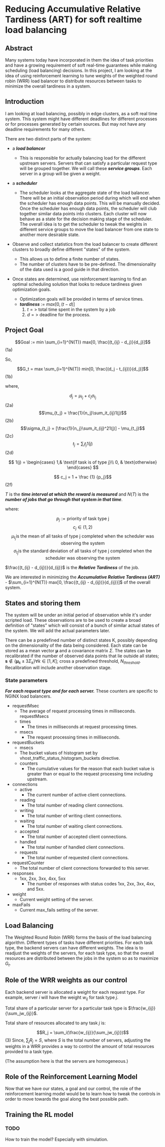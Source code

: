 # Reducing Accumulative Relative Tardiness (ART) for soft realtime load balancing

## Abstract

Many systems today have incorporated in them the idea of task priorities and have a growing requirement of soft real-time guarantees while making scheduling (load balancing) decisions. In this project, I am looking at the idea of using reinforcement learning to tune weights of the weighted round robin (WRR) load balancer to distribute resources between tasks to minimize the overall tardiness in a system.

## Introduction

I am looking at load balancing, possibly in edge clusters, as a soft real time system. This system might have different deadlines for different processes or for processes generated by certain sources. But may not have any deadline requirements for many others.

There are two distinct parts of the system:

- a **_load balancer_**
  - This is responsible for actually balancing load for the different upstream servers. Servers that can satisfy a particular request type will be grouped together. We will call these **_service groups_**. Each server in a group will be given a weight.
- a **_scheduler_**

  - The scheduler looks at the aggregate state of the load balancer. There will be an initial observation period during which will end when the scheduler has enough data points. This will be manually decided. Once the scheduler has enough data points, the scheduler will club together similar data points into clusters. Each cluster will now behave as a state for the decision making stage of the scheduler. The overall idea is to get the scheduler to tweak the weights in different service groups to move the load balancer from one state to another more desirable state.

- Observe and collect statistics from the load balancer to create different clusters to broadly define different "states" of the system.

  - This allows us to define a finite number of states.
  - The number of clusters have to be pre-defined. The dimensionality of the data used is a good guide in that direction.

- Once states are determined, use reinforcement learning to find an optimal scheduling solution that looks to reduce tardiness given optimization goals.
  - Optimization goals will be provided in terms of service times.
  - **_tardiness_** := $max[0, (t - d)]$
    1. $t =>$ total time spent in the system by a job
    2. $d =>$ deadline for the process.

## Project Goal

$$Goal := min \sum_{i=1}^{N(T)} max[0, \frac{(t_{ij} - d_j)}{d_j}]$$ (1a)

So,

$$G_t = max \sum_{i=1}^{N(T)} min[0, \frac{(d_j - t_{ij})}{d_j}]$$ (1b)

where,

$$d_j = \mu_{t_j} + c_j \sigma_{t_j}$$ (2a)
$$\mu_{t_j} = \frac{1}{n_j}\sum_it_{ij}1(j)$$ (2b)
$$\sigma_{t_j} = [\frac{1}{n_j}\sum_it_{ij}^21(j)] - \mu_{t_j}$$ (2c)
$$t_j = \sum_it_j1(j)$$ (2d)

$$
1(j) =
\begin{cases}
    1,& \text{if task is of type j}\\
    0,              & \text{otherwise}
\end{cases}
$$

$$ c_j = 1 + \frac {1} {p_j}$$ (2f)

$T$ is the **_time interval at which the reward is measured_** and $N(T)$ is the **_number of jobs that go through that system in that time_**.

where:

$$p_j := \text{priority of task type j}$$
$$c_j \in(1,2)$$
$$\mu_{t_j} \text{is the mean of all tasks of type j completed when the scheduler was observing the system}$$
$$\sigma_{t_j} \text{is the standard deviation of all tasks of type j completed when the scheduler was observing the system}$$

$\frac{(t_{ij} - d_{ij})}{d_{ij}}$ is the **_Relative Tardiness_** of the job.

We are interested in minimizing the **_Accumulative Relative Tardiness (ART)_** - $\sum_{i=1}^{N(T)} max[0, \frac{(t_{ij} - d_{ij})}{d_{ij}}]$ of the overall system.

## States and storing them

The system will be under an initial period of observation while it's under scripted load. These observations are to be used to create a broad definition of "states" which will consist of a bunch of similar actual states of the system. We will add the actual parameters later.

There can be a predefined number of distinct states K, possibly depending on the dimensionality of the data being considered. Each state can be stored as a mean vector $\boldsymbol{\mu}$ and a covariance matrix $\Sigma$. The states can be recalibrated if the number of observed data points that lie outside all states; $\boldsymbol{s} \notin \{\boldsymbol{\mu}_k \pm 3\Sigma_k\} \forall k\in [1, K]$; cross a predefined threshold, $N_{threshold}$. Recalibration will include another observation stage.

### State parameters

**_For each request type and for each server._**
These counters are specific to NGINX load balancers.

- requestMsec
  - The average of request processing times in milliseconds.
    requestMsecs
  - times
    - The times in milliseconds at request processing times.
  - msecs
    - The request processing times in milliseconds.
- requestBuckets
  - msecs
  - The bucket values of histogram set by vhost_traffic_status_histogram_buckets directive.
  - counters
    - The cumulative values for the reason that each bucket value is greater than or equal to the request processing time including upstream.
- connections
  - active
    - The current number of active client connections.
  - reading
    - The total number of reading client connections.
  - writing
    - The total number of writing client connections.
  - waiting
    - The total number of waiting client connections.
  - accepted
    - The total number of accepted client connections.
  - handled
    - The total number of handled client connections.
  - requests
    - The total number of requested client connections.
- requestCounter
  - The total number of client connections forwarded to this server.
- responses
  - 1xx, 2xx, 3xx, 4xx, 5xx
    - The number of responses with status codes 1xx, 2xx, 3xx, 4xx, and 5xx.
- weight
  - Current weight setting of the server.
- maxFails
  - Current max_fails setting of the server.

## Load Balancing

The Weighted Round Robin (WRR) forms the basis of the load balancing algorithm. Different types of tasks have different priorities. For each task type, the backend servers can have different weights. The idea is to readjust the weights of the servers, for each task type, so that the overall resources are distributed between the jobs in the system so as to maximize $G_t$.

## Role of the WRR weights as our control

Each backend server is allocated a weight for each request type. For example, server $i$ will have the weight $w_{ij}$ for task type $j$.

Total share of a particular server for a particular task type is $\frac{w_{ij}}{\sum_jw_{ij}}$.

Total share of resources allocated to any task $j$ is:

$$R_j = \sum_i(\frac{w_{ij}}{\sum_jw_{ij}})$$ (3)
Since, $\sum_jR_j = S$, where $S$ is the total number of servers, adjusting the weights in a WRR provides a way to control the amount of total resources provided to a task type.

(The assumption here is that the servers are homogeneous.)

## Role of the Reinforcement Learning Model

Now that we have our states, a goal and our control, the role of the reinforcement learning model would be to learn how to tweak the controls in order to move towards the goal along the best possible path.

## Training the RL model

### TODO

How to train the model? Especially with simulation.
